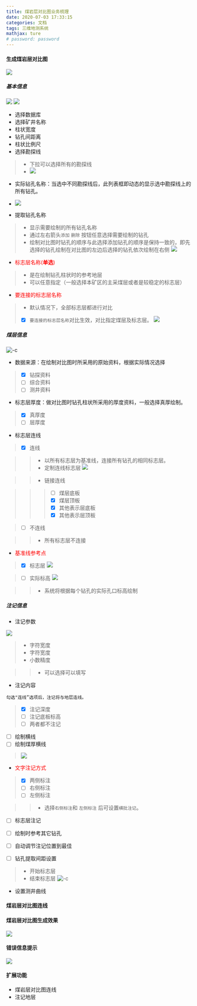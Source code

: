 ```yaml
---
title: 煤岩层对比图业务梳理
date: 2020-07-03 17:33:15
categories: 文档
tags: 三维地测系统
mathjax: ture
# password: password
---
```


#### 生成煤岩层对比图

![](15935104201110.jpg)

##### 基本信息

![](15935105386382.jpg)
![](15935967572280.jpg)

* 选择数据库
* 选择矿井名称
* 柱状宽度
* 钻孔间距离
* 柱状比例尺
* 选择勘探线
> * 下拉可以选择所有的勘探线
> * ![](15935104542846.jpg)

* 实际钻孔名称：当选中不同勘探线后，此列表框即动态的显示选中勘探线上的所有钻孔。
* ![](15935109920266.jpg)


* 提取钻孔名称
> * 显示需要绘制的所有钻孔名称
> * 通过左右箭头`添加` `删除` 按钮任意选择需要绘制的钻孔
> * 绘制对比图时钻孔的顺序与此选择添加钻孔的顺序是保持一致的，即先选择的钻孔绘制在对比图的左边后选择的钻孔依次绘制在右侧
![](15935110947929.jpg)

* <font color="red">标志层名称(**单选**)</font>
> * 是在绘制钻孔柱状时的参考地层
> * 可以任意指定（一般选择本矿区的主采煤层或者是较稳定的标志层）

* <font color="red">要连接的标志层名称</font>
> * 默认情况下，全部标志层都进行对比
> * [x] `要连接的标志层名称`对比生效，对比指定煤层及标志层。
![](15935928860484.jpg)


##### 煤层信息

![-c](15935930059415.jpg)

* 数据来源：在绘制对比图时所采用的原始资料，根据实际情况选择

> * [x] 钻探资料
> * [ ] 综合资料
> * [ ] 测井资料

* 标志层厚度：做对比图时钻孔柱状所采用的厚度资料，一般选择真厚绘制。

> * [x] 真厚度
> * [ ] 层厚度
 
* 标志层连线

> * [x] 连线

>> * 以所有标志层为基准线，连接所有钻孔的相同标志层。
>> * 定制连线标志层
>> ![](15935954803911.jpg)

>> * 链接连线

>>> * [ ] 煤层底板
>>> * [x] 煤层顶板
>>> * [x] 其他表示层底板
>>> * [x] 其他表示层顶板
 
> * [ ] 不连线

>> * 所有标志层不连接

* <font color="red">基准线参考点</font>

> * [x] 标志层
![](15935964839152.jpg)

> * [ ] 实际标高
![](15935965117755.jpg)

>> * 系统将根据每个钻孔的实际孔口标高绘制

##### 注记信息


* 注记参数

![](15935969759221.jpg)

> * 字符宽度
> * 字符宽度
> * 小数精度

>> * 可以选择可以填写

* 注记内容
```
勾选"连线”选项后，注记将与地层连线。
```
> * [x] 注记深度
> * [ ] 注记底板标高
> * [ ] 两者都不注记

* [ ] 绘制横线
* [ ] 绘制煤厚横线
> ![](15936837004053.jpg)

* <font color="red">文字注记方式</font>

> * [x] 两侧标注
> * [ ] 右侧标注
> * [ ] 左侧标注

>> * 选择`右侧标注`和 `左侧标注` 后可设置`横批注记`。

* [ ] 标志层注记
* [ ] 绘制时参考其它钻孔
* [ ] 自动调节注记位置到最佳
* [ ] 钻孔提取间距设置


> * 开始标志层
> * 结束标志层
 ![-c](15936840598307.jpg)


* 设置测井曲线

#### 煤岩层对比图连线
#### 煤岩层对比图生成效果
![](15935101924017.jpg)

#### 错误信息提示
![](15935100627398.jpg)

#### 扩展功能
* 煤岩层对比图连线
* 注记地层